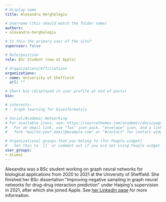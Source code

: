 ```yaml
---
# Display name
title: Alexandra Herghelegiu

# Username (this should match the folder name)
authors:
- alexandra-herghelegiu

# Is this the primary user of the site?
superuser: false

# Role/position
role: BSc Student (now at Apple)

# Organizations/Affiliations
organizations:
- name: University of Sheffield
  url: ""

# Short bio (displayed in user profile at end of posts)
bio: 

# interests:
# - Graph learning for bioinformatics

# Social/Academic Networking
# For available icons, see: https://sourcethemes.com/academic/docs/page-builder/#icons
#   For an email link, use "fas" icon pack, "envelope" icon, and a link in the
#   form "mailto:your-email@example.com" or "#contact" for contact widget.

# Organizational groups that you belong to (for People widget)
#   Set this to `[]` or comment out if you are not using People widget.
user_groups:
- Alumni
---
```


Alexandra was a BSc student working on graph neural networks for biological applications from 2020 to 2021 at the University of Sheffield. She finished her BSc dissertation "Improving negative sampling in graph neural networks for drug-drug interaction prediction" under Haiping's supervision in 2021, after which she joined Apple. See [her LinkedIn page](https://www.linkedin.com/in/alexandra-herghelegiu/?originalSubdomain=uk) for more information.
